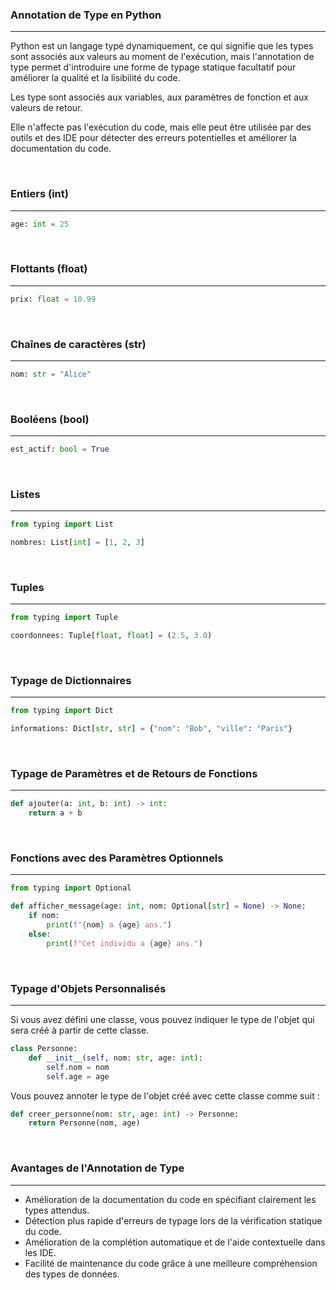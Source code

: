### Annotation de Type en Python

---

Python est un langage typé dynamiquement, ce qui signifie que les types sont associés aux valeurs au moment de l'exécution, mais l'annotation de type permet d'introduire une forme de typage statique facultatif pour améliorer la qualité et la lisibilité du code.

Les type sont associés aux variables, aux paramètres de fonction et aux valeurs de retour.

Elle n'affecte pas l'exécution du code, mais elle peut être utilisée par des outils et des IDE pour détecter des erreurs potentielles et améliorer la documentation du code.

<br>

### Entiers (int)

---

```python
age: int = 25
```

<br>

### Flottants (float)

---

```python
prix: float = 10.99
```

<br>

### Chaînes de caractères (str)

---

```python
nom: str = "Alice"
```

<br>

### Booléens (bool)

---

```python
est_actif: bool = True
```

<br>

### Listes

---

```python
from typing import List

nombres: List[int] = [1, 2, 3]
```

<br>

### Tuples

---

```python
from typing import Tuple

coordonnees: Tuple[float, float] = (2.5, 3.0)
```

<br>

### Typage de Dictionnaires

---

```python
from typing import Dict

informations: Dict[str, str] = {"nom": "Bob", "ville": "Paris"}
```

<br>

### Typage de Paramètres et de Retours de Fonctions

---

```python
def ajouter(a: int, b: int) -> int:
    return a + b
```

<br>

### Fonctions avec des Paramètres Optionnels

---

```python
from typing import Optional

def afficher_message(age: int, nom: Optional[str] = None) -> None:
    if nom:
        print(f"{nom} a {age} ans.")
    else:
        print(f"Cet individu a {age} ans.")
```

<br>

### Typage d'Objets Personnalisés

---

Si vous avez défini une classe, vous pouvez indiquer le type de l'objet qui sera créé à partir de cette classe.

```python
class Personne:
    def __init__(self, nom: str, age: int):
        self.nom = nom
        self.age = age
```

Vous pouvez annoter le type de l'objet créé avec cette classe comme suit :

```python
def creer_personne(nom: str, age: int) -> Personne:
    return Personne(nom, age)
```

<br>

### Avantages de l'Annotation de Type

---

- Amélioration de la documentation du code en spécifiant clairement les types attendus.
- Détection plus rapide d'erreurs de typage lors de la vérification statique du code.
- Amélioration de la complétion automatique et de l'aide contextuelle dans les IDE.
- Facilité de maintenance du code grâce à une meilleure compréhension des types de données.
